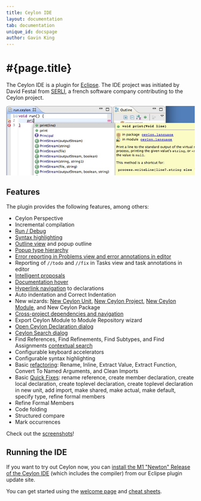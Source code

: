 ```yaml
---
title: Ceylon IDE
layout: documentation
tab: documentation
unique_id: docspage
author: Gavin King
---
```

# #{page.title}

The Ceylon IDE is a plugin for [Eclipse](http://eclipse.org). The IDE project 
was initiated by David Festal from [SERLI](http://www.serli.com/), a french 
software company contributing to the Ceylon project.

![teaser](/images/screenshots/teaser.png)

## Features

The plugin provides the following features, among others:

* Ceylon Perspective
* Incremental compilation
* [Run / Debug](screenshots#ceylon_launcher_dialog)
* [Syntax highlighting](screenshots#syntax_highlighting_and_outline_view)
* [Outline view](screenshots#syntax_highlighting_and_outline_view) 
  and popup outline
* [Popup type hierarchy](screenshots#popup_type_hierarchy)
* [Error reporting in Problems view
  and error annotations in editor](screenshots#error_highlighting_error_annotations_and_problems_view)
* Reporting of `//todo` and `//fix` in Tasks view
  and task annotations in editor
* [Intelligent proposals](screenshots#intelligent_autocompletion)
* [Documentation hover](screenshots#hover_help)
* [Hyperlink navigation](screenshots#hyperlink_navigation) to declarations
* Auto indentation and Correct Indentation
* New wizards: [New Ceylon Unit](screenshots#new_ceylon_unit_wizard),
  [New Ceylon Project](screenshots#new_ceylon_project_wizard),
  [New Ceylon Module](screenshots#new_ceylon_module_wizard), and 
  New Ceylon Package
* [Cross-project dependencies and navigation](screenshots#cross_project_dependencies)
* Export Ceylon Module to Module Repository wizard
* [Open Ceylon Declaration dialog](screenshots#open_ceylon_declaration_dialog)
* [Ceylon Search dialog](screenshots#ceylon_search_dialog)
* Find References, Find Refinements, Find Subtypes, and Find Assignments
  [contextual search](screenshots#find_references_search_results)
* Configurable keyboard accelerators
* Configurable syntax highlighting
* Basic [refactoring](screenshots#rename_refactoring_preview): 
  Rename, Inline, Extract Value, Extract Function,
  Convert To Named Arguments, and Clean Imports
* Basic [Quick Fixes](screenshots#quick_fixes): 
  rename reference, create member declaration, create local 
  declaration, create toplevel declaration, create toplevel
  declaration in new unit, add import, make shared, make actual, 
  make default, specify type, refine formal members
* Refine Formal Members
* Code folding
* Structured compare
* Mark occurrences

Check out the [screenshots](screenshots)!

## Running the IDE

If you want to try out Ceylon now, you can [install the M1 "Newton" 
Release of the Ceylon IDE](install) (which includes the compiler) 
from our Eclipse plugin update site.

You can get started using the [welcome page](screenshots#welcome_page) and 
[cheat sheets](screenshots#cheat_sheats).
